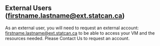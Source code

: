## External Users (firstname.lastname@ext.statcan.ca)   
As an external user, you will need to request an external account: firstname.lastname@ext.statcan.ca to be able to access your VM and the resources needed. Please Contact Us to request an account.
